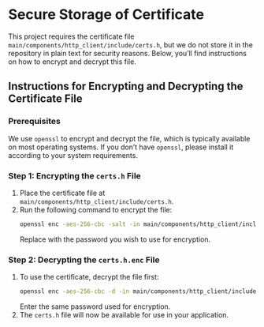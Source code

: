 # Secure Storage of Certificate

This project requires the certificate file `main/components/http_client/include/certs.h`, but we do not store it in the
repository in plain text for security reasons. Below, you’ll find instructions on how to encrypt and decrypt this file.

## Instructions for Encrypting and Decrypting the Certificate File

### Prerequisites

We use `openssl` to encrypt and decrypt the file, which is typically available on most operating systems. If you don’t
have `openssl`, please install it according to your system requirements.

### Step 1: Encrypting the `certs.h` File

1. Place the certificate file at `main/components/http_client/include/certs.h`.
2. Run the following command to encrypt the file:
   ```bash
   openssl enc -aes-256-cbc -salt -in main/components/http_client/include/certs.h -out main/components/http_client/include/certs.h.enc -k <password>
   ```
   Replace <password> with the password you wish to use for encryption.

### Step 2: Decrypting the `certs.h.enc` File

1. To use the certificate, decrypt the file first:
   ```bash
   openssl enc -aes-256-cbc -d -in main/components/http_client/include/certs.h.enc -out main/components/http_client/include/certs.h -k <password>
   ```
   Enter the same password used for encryption.
2. The `certs.h` file will now be available for use in your application.

